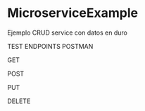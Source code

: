 # MicroserviceExample
Ejemplo CRUD service con datos en duro 

TEST ENDPOINTS POSTMAN

GET

POST

PUT

DELETE
